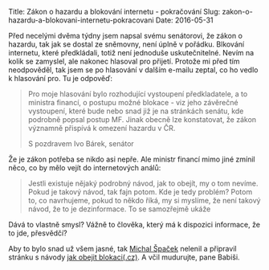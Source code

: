 Title: Zákon o hazardu a blokování internetu - pokračování
Slug: zakon-o-hazardu-a-blokovani-internetu-pokracovani
Date: 2016-05-31

Před necelými dvěma týdny jsem napsal svému senátorovi, že zákon o hazardu, tak jak se dostal ze sněmovny, není úplně v pořádku. Blkování internetu, které předkládali, totiž není jednoduše uskutečnitelné. Nevím na kolik se zamyslel, ale nakonec hlasoval pro přijetí. Protože mi před tím neodpověděl, tak jsem se po hlasování v dalším e-mailu zeptal, co ho vedlo k hlasování pro. Tu je odpověď:

> Pro moje hlasování bylo rozhodující vystoupení předkladatele, a to ministra
> financí, o postupu možné blokace - viz jeho závěrečné vystoupení, které bude
> nebo snad již je na stránkách senátu, kde podrobně popsal postup MF. Jinak
> obecně lze konstatovat, že zákon významně přispívá k omezení hazardu v ČR.
>
> S pozdravem
> Ivo Bárek, senátor

Že je zákon potřeba se nikdo asi nepře. Ale ministr financí mimo jiné zmínil něco, co by mělo vejít do internetových análů:

> Jestli existuje nějaký podrobný návod, jak to obejít, my o tom nevíme. Pokud
> je takový návod, tak fajn potom. Kde je tedy problém? Potom to, co navrhujeme,
> pokud to někdo říká, my si myslíme, že není takový návod, že to je
> dezinformace. To se samozřejmě ukáže

Dává to vlastně smysl? Vážně to člověka, který má k dispozici informace, že to jde, přesvědčí?

Aby to bylo snad už všem jasné, tak [Michal Špaček](https://twitter.com/spazef0rze) nelenil a připravil stránku s návody [jak obejit blokaci(.cz)](https://www.jakobejitblokaci.cz/). A včil mudurujte, pane Babiši.
